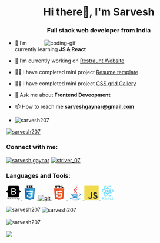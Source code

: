 <h1 align="center">Hi there👋, I'm Sarvesh</h1>
<h3 align="center">Full stack web developer from India</h3>
<img align = "right" src="https://miro.medium.com/max/1360/1*IRGHmiGsa16stedQvIaZfw.gif" alt="coding-gif" width="400px">

- 🌱 I’m currently learning **JS &  React**

- 🔭 I’m currently working on [Restraunt Website](https://loquacious-boba-c7bf98.netlify.app/)


- 👨‍💻 I have completed mini project [Resume template](https://joyful-tiramisu-5c8edf.netlify.app/)

- 👨‍💻 I have completed mini project [CSS grid Gallery](https://jade-fox-09e824.netlify.app/)

- 💬 Ask me about **Frontend Deveopment**

- 📫 How to reach me **sarveshgaynar@gmail.com**
- <p align="left"> <img src="https://komarev.com/ghpvc/?username=sarvesh207&label=Profile%20views&color=0e75b6&style=flat" alt="sarvesh207" /> </p>

<p align="left"> <a href="https://github.com/ryo-ma/github-profile-trophy"><img src="https://github-profile-trophy.vercel.app/?username=sarvesh207" alt="sarvesh207" /></a> </p>

<h3 align="left">Connect with me:</h3>
<p align="left">
<a href="https://www.linkedin.com/in/sarvesh-gaynar-04784b234" target="blank"><img align="center" src="https://raw.githubusercontent.com/rahuldkjain/github-profile-readme-generator/master/src/images/icons/Social/linked-in-alt.svg" alt="sarvesh gaynar" height="30" width="40" /></a>
<a href="https://instagram.com/Sarvesh207_" target="blank"><img align="center" src="https://raw.githubusercontent.com/rahuldkjain/github-profile-readme-generator/master/src/images/icons/Social/instagram.svg" alt="striver_07" height="30" width="40" /></a>
</p>

<h3 align="left">Languages and Tools:</h3>
<p align="left"> <a href="https://getbootstrap.com" target="_blank" rel="noreferrer"> <img src="https://raw.githubusercontent.com/devicons/devicon/master/icons/bootstrap/bootstrap-plain-wordmark.svg" alt="bootstrap" width="40" height="40"/> </a> <a href="https://www.w3schools.com/css/" target="_blank" rel="noreferrer"> <img src="https://raw.githubusercontent.com/devicons/devicon/master/icons/css3/css3-original-wordmark.svg" alt="css3" width="40" height="40"/> </a> <a href="https://git-scm.com/" target="_blank" rel="noreferrer"> <img src="https://www.vectorlogo.zone/logos/git-scm/git-scm-icon.svg" alt="git" width="40" height="40"/> </a> <a href="https://www.w3.org/html/" target="_blank" rel="noreferrer"> <img src="https://raw.githubusercontent.com/devicons/devicon/master/icons/html5/html5-original-wordmark.svg" alt="html5" width="40" height="40"/> </a> <a href="https://www.java.com" target="_blank" rel="noreferrer"> <img src="https://raw.githubusercontent.com/devicons/devicon/master/icons/java/java-original.svg" alt="java" width="40" height="40"/> </a> <a href="https://developer.mozilla.org/en-US/docs/Web/JavaScript" target="_blank" rel="noreferrer"> <img src="https://raw.githubusercontent.com/devicons/devicon/master/icons/javascript/javascript-original.svg" alt="javascript" width="40" height="40"/> </a> <a href="https://reactjs.org/" target="_blank" rel="noreferrer"> <img src="https://raw.githubusercontent.com/devicons/devicon/master/icons/react/react-original-wordmark.svg" alt="react" width="40" height="40"/> </a> </p>

<p><img align="left" src="https://github-readme-stats.vercel.app/api/top-langs?username=sarvesh207&show_icons=true&locale=en&layout=compact" alt="sarvesh207" /></p>

<p>&nbsp;<img align="center" src="https://github-readme-stats.vercel.app/api?username=sarvesh207&show_icons=true&locale=en" alt="sarvesh207" /></p>

<p><img align="center" src="https://github-readme-streak-stats.herokuapp.com/?user=sarvesh207&" alt="sarvesh207" /></p>
<a href="#"> <img align="center" src="https://github-readme-activity-graph.cyclic.app/graph?username=agentmishra&theme=xcode" /></a><br>
